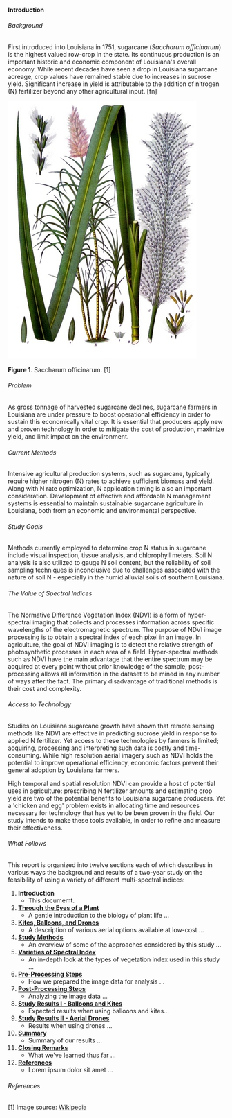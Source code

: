 #### Introduction


###### Background
First introduced into Louisiana in 1751, sugarcane (_Saccharum officinarum_) is the highest valued row-crop in the state. 
Its continuous production is an important historic and economic component of Louisiana's overall economy. While recent 
decades have seen a drop in Louisiana sugarcane acreage, crop values have remained stable due to increases in sucrose 
yield. Significant increase in yield is attributable to the addition of nitrogen (N) fertilizer beyond any other 
agricultural input. [fn]

![](img/saccharum_officinarum.jpg)

__Figure 1__. Saccharum officinarum. [1]

###### Problem
As gross tonnage of harvested sugarcane declines, sugarcane farmers in Louisiana are under pressure to boost operational 
efficiency in order to sustain this economically vital crop. It is essential that producers apply new and proven technology 
in order to mitigate the cost of production, maximize yield, and limit impact on the environment.

###### Current Methods
Intensive agricultural production systems, such as sugarcane, typically require higher nitrogen (N) rates to achieve 
sufficient biomass and yield. Along with N rate optimization, N application timing is also an important consideration. 
Development of effective and affordable N management systems is essential to maintain sustainable sugarcane agriculture 
in Louisiana, both from an economic and environmental perspective.

###### Study Goals
Methods currently employed to determine crop N status in sugarcane include visual inspection, tissue analysis, and 
chlorophyll meters. Soil N analysis is also utilized to gauge N soil content, but the reliability of soil sampling 
techniques is inconclusive due to challenges associated with the nature of soil N - especially in the humid alluvial 
soils of southern Louisiana.

###### The Value of Spectral Indices
The Normative Difference Vegetation Index (NDVI) is a form of hyper-spectral imaging that collects and processes 
information across specific wavelengths of the electromagnetic spectrum. The purpose of NDVI image processing is to 
obtain a spectral index of each pixel in an image. In agriculture, the goal of NDVI imaging is to detect the relative 
strength of photosynthetic processes in each area of a field. Hyper-spectral methods such as NDVI have the main advantage 
that the entire spectrum may be acquired at every point without prior knowledge of the sample; post-processing allows all 
information in the dataset to be mined in any number of ways after the fact. The primary disadvantage of traditional 
methods is their cost and complexity.

###### Access to Technology
Studies on Louisiana sugarcane growth have shown that remote sensing methods like NDVI are effective in predicting sucrose 
yield in response to applied N fertilizer. Yet access to these technologies by farmers is limited; acquiring, processing 
and interpreting such data is costly and time-consuming. While high resolution aerial imagery such as NDVI holds the 
potential to improve operational efficiency, economic factors prevent their general adoption by Louisiana farmers.

High temporal and spatial resolution NDVI can provide a host of potential uses in agriculture: prescribing N fertilizer 
amounts and estimating crop yield are two of the potential benefits to Louisiana sugarcane producers. Yet a 'chicken and egg' 
problem exists in allocating time and resources necessary for technology that has yet to be been proven in the field. Our 
study intends to make these tools available, in order to refine and measure their effectiveness.

###### What Follows

This report is organized into twelve sections each of which describes in various ways the background and results of a 
two-year study on the feasibility of using a variety of different multi-spectral indices:  

1. __Introduction__
    * This documemt.
2. [__Through the Eyes of a Plant__](how_plants_see.md)
    * A gentle introduction to the biology of plant life ...
3. [__Kites, Balloons, and Drones__](kites_balloons_drones.md)
    * A description of various aerial options available at low-cost ...
4. [__Study Methods__](study_methods.md)
    * An overview of some of the approaches considered by this study ...
5. [__Varieties of Spectral Index__](spectral_indices.md)
    * An in-depth look at the types of vegetation index used in this study ...
6. [__Pre-Processing Steps__](pre_processing_steps.md)
    * How we prepared the image data for analysis ...
7. [__Post-Processing Steps__](pre_processing_steps.md)
    * Analyzing the image data ...
8. [__Study Results I - Balloons and Kites__](study_results_balloons.md)
    * Expected results when using  balloons and kites...
9. [__Study Results II - Aerial Drones__](study_results_balloons.md)
    * Results when using drones ...
10. [__Summary__](summary.md)
    * Summary of our results ...
11. [__Closing Remarks__](final_notes.md)
    * What we've learned thus far ...
12. [__References__](summary.md)
    * Lorem ipsum dolor sit amet ...

###### References
[1] Image source: [Wikipedia](https://commons.wikimedia.org/wiki/File:Saccharum_officinarum_-_K%C3%B6hler%E2%80%93s_Medizinal-Pflanzen-125.jpg)